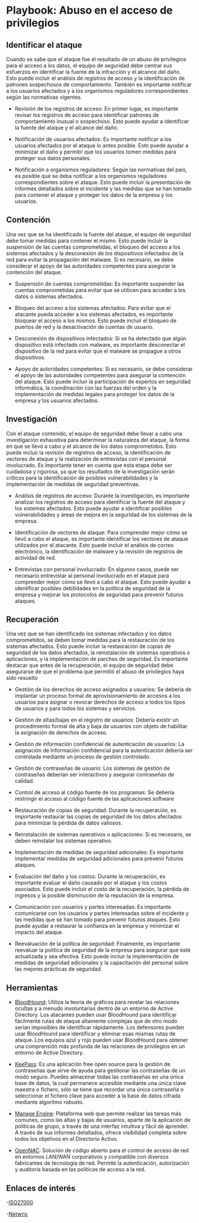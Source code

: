 # Playbook: Abuso en el acceso de privilegios

## Identificar el ataque

Cuando se sabe que el ataque fue el resultado de un abuso de privilegios para el acceso a los datos, el equipo de seguridad debe centrar sus esfuerzos en identificar la fuente de la infracción y el alcance del daño. Esto puede incluir el análisis de registros de acceso y la identificación de patrones sospechosos de comportamiento. También es importante notificar a los usuarios afectados y a los organismos reguladores correspondientes según las normativas vigentes.

-  Revisión de los registros de acceso: En primer lugar, es importante revisar los registros de acceso para identificar patrones de comportamiento inusual o sospechoso. Esto puede ayudar a identificar la fuente del ataque y el alcance del daño.

- Notificación de usuarios afectados: Es importante notificar a los usuarios afectados por el ataque lo antes posible. Esto puede ayudar a minimizar el daño y permitir que los usuarios tomen medidas para proteger sus datos personales.

- Notificación a organismos reguladores: Según las normativas del pais, es posible que se deba notificar a los organismos reguladores correspondientes sobre el ataque. Esto puede incluir la presentación de informes detallados sobre el incidente y las medidas que se han tomado para contener el ataque y proteger los datos de la empresa y los usuarios.

## Contención

Una vez que se ha identificado la fuente del ataque, el equipo de seguridad debe tomar medidas para contener el mismo. Esto puede incluir la suspensión de las cuentas comprometidas, el bloqueo del acceso a los sistemas afectados y la desconexión de los dispositivos infectados de la red para evitar la propagación del malware. Si es necesario, se debe considerar el apoyo de las autoridades competentes para asegurar la contención del ataque.

- Suspensión de cuentas comprometidas: Es importante suspender las cuentas comprometidas para evitar que se utilicen para acceder a los datos o sistemas afectados.

- Bloqueo del acceso a los sistemas afectados: Para evitar que el atacante pueda acceder a los sistemas afectados, es importante bloquear el acceso a los mismos. Esto puede incluir el bloqueo de puertos de red y la desactivación de cuentas de usuario.

- Desconexión de dispositivos infectados: Si se ha detectado que algún dispositivo está infectado con malware, es importante desconectar el dispositivo de la red para evitar que el malware se propague a otros dispositivos.

- Apoyo de autoridades competentes: Si es necesario, se debe considerar el apoyo de las autoridades competentes para asegurar la contención del ataque. Esto puede incluir la participación de expertos en seguridad informática, la coordinación con las fuerzas del orden y la implementación de medidas legales para proteger los datos de la empresa y los usuarios afectados.

## Investigación

Con el ataque contenido, el equipo de seguridad debe llevar a cabo una investigación exhaustiva para determinar la naturaleza del ataque, la forma en que se llevó a cabo y el alcance de los datos comprometidos. Esto puede incluir la revisión de registros de acceso, la identificación de vectores de ataque y la realización de entrevistas con el personal involucrado. Es importante tener en cuenta que esta etapa debe ser cuidadosa y rigurosa, ya que los resultados de la investigación serán críticos para la identificación de posibles vulnerabilidades y la implementación de medidas de seguridad preventivas.

-  Análisis de registros de acceso: Durante la investigación, es importante analizar los registros de acceso para identificar la fuente del ataque y los sistemas afectados. Esto puede ayudar a identificar posibles vulnerabilidades y áreas de mejora en la seguridad de los sistemas de la empresa.

- Identificación de vectores de ataque: Para comprender mejor cómo se llevó a cabo el ataque, es importante identificar los vectores de ataque utilizados por el atacante. Esto puede incluir el análisis de correo electrónico, la identificación de malware y la revisión de registros de actividad de red.

- Entrevistas con personal involucrado: En algunos casos, puede ser necesario entrevistar al personal involucrado en el ataque para comprender mejor cómo se llevó a cabo el ataque. Esto puede ayudar a identificar posibles debilidades en la política de seguridad de la empresa y mejorar los protocolos de seguridad para prevenir futuros ataques.

## Recuperación

Una vez que se han identificado los sistemas infectados y los datos comprometidos, se deben tomar medidas para la restauración de los sistemas afectados. Esto puede incluir la restauración de copias de seguridad de los datos afectados, la reinstalación de sistemas operativos o aplicaciones, y la implementación de parches de seguridad. Es importante destacar que antes de la recuperación, el equipo de seguridad debe asegurarse de que el problema que permitió el abuso de privilegios haya sido resuelto

- Gestión de los derechos de acceso asignados a usuarios: Se debería de implantar un proceso formal de aprovisionamiento de accesos a los usuarios para asignar o revocar derechos de acceso a todos los tipos de usuarios y para todos los sistemas y servicios.

- Gestión de altas/bajas en el registro de usuarios: Debería existir un procedimiento formal de alta y baja de usuarios con objeto de habilitar la asignación de derechos de acceso.

- Gestión de información confidencial de autenticación de usuarios: La asignación de información confidencial para la autenticación debería ser controlada mediante un proceso de gestión controlado.

- Gestión de contraseñas de usuario: Los sistemas de gestión de contraseñas deberían ser interactivos y asegurar contraseñas de calidad.

- Control de acceso al código fuente de los programas: Se debería restringir el acceso al código fuente de las aplicaciones software

- Restauración de copias de seguridad: Durante la recuperación, es importante restaurar las copias de seguridad de los datos afectados para minimizar la pérdida de datos valiosos.

- Reinstalación de sistemas operativos o aplicaciones: Si es necesario, se deben reinstalar los sistemas operativo.

- Implementación de medidas de seguridad adicionales: Es importante implementar medidas de seguridad adicionales para prevenir futuros ataques. 

- Evaluación del daño y los costos: Durante la recuperación, es importante evaluar el daño causado por el ataque y los costos asociados. Esto puede incluir el costo de la recuperación, la pérdida de ingresos y la posible disminución de la reputación de la empresa.

- Comunicación con usuarios y partes interesadas: Es importante comunicarse con los usuarios y partes interesadas sobre el incidente y las medidas que se han tomado para prevenir futuros ataques. Esto puede ayudar a restaurar la confianza en la empresa y minimizar el impacto del ataque.

- Reevaluación de la política de seguridad: Finalmente, es importante reevaluar la política de seguridad de la empresa para asegurar que esté actualizada y sea efectiva. Esto puede incluir la implementación de medidas de seguridad adicionales y la capacitación del personal sobre las mejores prácticas de seguridad.

## Herramientas

- [BloodHound](https://github.com/BloodHoundAD/BloodHound): Utiliza la teoría de gráficos para revelar las relaciones ocultas y a menudo involuntarias dentro de un entorno de Active Directory. Los atacantes pueden usar BloodHound para identificar fácilmente rutas de ataque altamente complejas que de otro modo serían imposibles de identificar rápidamente. Los defensores pueden usar BloodHound para identificar y eliminar esas mismas rutas de ataque. Los equipos azul y rojo pueden usar BloodHound para obtener una comprensión más profunda de las relaciones de privilegios en un entorno de Active Directory.

- [KeePass](https://keepass.info/): Es una aplicación free open source para la gestión de contraseñas que sirve de ayuda para gestionar las contraseñas de un modo seguro. Puedes almacenar todas las contraseñas en una única base de datos, la cual permanece accesible mediante una única clave maestra o fichero, sólo se tiene que recordar una única contraseña o seleccionar el fichero clave para acceder a la base de datos cifrada mediante algoritmo robusto.

- [Manage Engine](https://www.manageengine.com/products/ad-manager/): Plataforma web que permite realizar las tareas más comunes, como las altas y bajas de usuarios, aparte de la aplicación de políticas de grupo, a través de una interfaz intuitiva y fácil de aprender. A través de sus informes detallados, ofrece visibilidad completa sobre todos los objetivos en el Directorio Activo.

- [OpenNAC](https://sourceforge.net/projects/opennac/): Solución de código abierto para el control de acceso de red en entornos LAN/WAN corporativos y compatible con diversos fabricantes de tecnología de red. Permite la autenticación, autorización y auditoría basada en las políticas de acceso a la red.

## Enlaces de interés

-[ISO27000](https://www.iso27000.es/iso27002_9.html)

-[Netwrix](https://www.netwrix.es/privileged_account_manager.html)